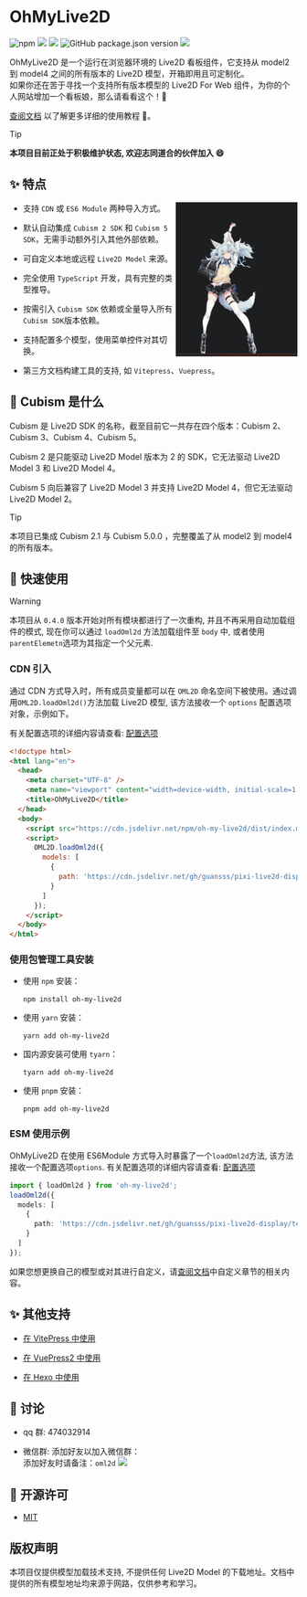 # OhMyLive2D

![npm](https://img.shields.io/npm/v/oh-my-live2d?label=oh-my-live2d) ![](https://img.shields.io/npm/dt/oh-my-live2d.svg) ![](https://img.shields.io/badge/cubism-2%2F3%2F4-orange) ![GitHub package.json version](https://img.shields.io/npm/v/vuepress-plugin-oh-my-live2d?label=vuepress-plugin-oh-my-live2d) ![](https://img.shields.io/badge/vuepress2-plugin-green)

OhMyLive2D 是一个运行在浏览器环境的 Live2D 看板组件，它支持从 model2 到 model4 之间的所有版本的 Live2D 模型，开箱即用且可定制化。  
如果你还在苦于寻找一个支持所有版本模型的 Live2D For Web 组件，为你的个人网站增加一个看板娘，那么请看看这个！🥳

[查阅文档](https://oml2d.com) 以了解更多详细的使用教程 🎉。

> [!TIP]  
> **本项目目前正处于积极维护状态, 欢迎志同道合的伙伴加入 😄**

## ✨ 特点

<img align="right" height="270" src="https://raw.githubusercontent.com/mihu915/picgo-images/master/images202302080219383.gif"/>

- 支持 `CDN` 或 `ES6 Module` 两种导入方式。

- 默认自动集成 `Cubism 2 SDK` 和 `Cubism 5 SDK`，无需手动额外引入其他外部依赖。

- 可自定义本地或远程 `Live2D Model` 来源。

- 完全使用 `TypeScript` 开发，具有完整的类型推导。

- 按需引入 `Cubism SDK` 依赖或全量导入所有`Cubism SDK`版本依赖。

- 支持配置多个模型，使用菜单控件对其切换。

- 第三方文档构建工具的支持, 如 `Vitepress`、`Vuepress`。

## 🤔 Cubism 是什么

Cubism 是 Live2D SDK 的名称，截至目前它一共存在四个版本：Cubism 2、Cubism 3、Cubism 4、Cubism 5。

Cubism 2 是只能驱动 Live2D Model 版本为 2 的 SDK，它无法驱动 Live2D Model 3 和 Live2D Model 4。

Cubism 5 向后兼容了 Live2D Model 3 并支持 Live2D Model 4，但它无法驱动 Live2D Model 2。

> [!TIP]
> 本项目已集成 Cubism 2.1 与 Cubism 5.0.0 ，完整覆盖了从 model2 到 model4 的所有版本。

## 🌈 快速使用

> [!WARNING]
> 本项目从 `0.4.0` 版本开始对所有模块都进行了一次重构, 并且不再采用自动加载组件的模式, 现在你可以通过 `loadOml2d` 方法加载组件至 `body` 中, 或者使用`parentElemetn`选项为其指定一个父元素.

### CDN 引入

通过 CDN 方式导入时，所有成员变量都可以在 `OML2D` 命名空间下被使用。通过调用`OML2D.loadOml2d()`方法加载 Live2D 模型, 该方法接收一个 `options` 配置选项对象，示例如下。

有关配置选项的详细内容请查看: [配置选项](https://oml2d.com/options/Options)

```html
<!doctype html>
<html lang="en">
  <head>
    <meta charset="UTF-8" />
    <meta name="viewport" content="width=device-width, initial-scale=1.0" />
    <title>OhMyLive2D</title>
  </head>
  <body>
    <script src="https://cdn.jsdelivr.net/npm/oh-my-live2d/dist/index.min.js"></script>
    <script>
      OML2D.loadOml2d({
        models: [
          {
            path: 'https://cdn.jsdelivr.net/gh/guansss/pixi-live2d-display/test/assets/shizuku/shizuku.model.json'
          }
        ]
      });
    </script>
  </body>
</html>
```

### 使用包管理工具安装

- 使用 `npm` 安装：

  ```shell
  npm install oh-my-live2d
  ```

- 使用 `yarn` 安装：

  ```shell
  yarn add oh-my-live2d
  ```

- 国内源安装可使用 `tyarn`：

  ```shell
  tyarn add oh-my-live2d
  ```

- 使用 `pnpm` 安装：

  ```shell
  pnpm add oh-my-live2d
  ```

### ESM 使用示例

OhMyLive2D 在使用 ES6Module 方式导入时暴露了一个`loadOml2d`方法, 该方法接收一个配置选项`options`.
有关配置选项的详细内容请查看: [配置选项](https://oml2d.com/options/Options)

```ts
import { loadOml2d } from 'oh-my-live2d';
loadOml2d({
  models: [
    {
      path: 'https://cdn.jsdelivr.net/gh/guansss/pixi-live2d-display/test/assets/shizuku/shizuku.model.json'
    }
  ]
});
```

如果您想更换自己的模型或对其进行自定义，请[查阅文档](https://oml2d.com/)中自定义章节的相关内容。

## ✨ 其他支持

- [在 VitePress 中使用](https://oml2d.com/guide/vitepress)

- [在 VuePress2 中使用](https://oml2d.com/guide/vuepress)

- [在 Hexo 中使用](https://oml2d.com/guide/hexo.html)

## 📧 讨论

- qq 群: 474032914

- 微信群:
  添加好友以加入微信群：  
  添加好友时请备注：`oml2d`
  <img width=240 src="https://cdn.jsdelivr.net/gh/loclink/loclink@master/img/20231023130440.png"/>

## 📃 开源许可

- [MIT](https://github.com/oh-my-live2d/oh-my-live2d/blob/master/license)

## 版权声明

本项目仅提供模型加载技术支持, 不提供任何 Live2D Model 的下载地址。文档中提供的所有模型地址均来源于网路，仅供参考和学习。
